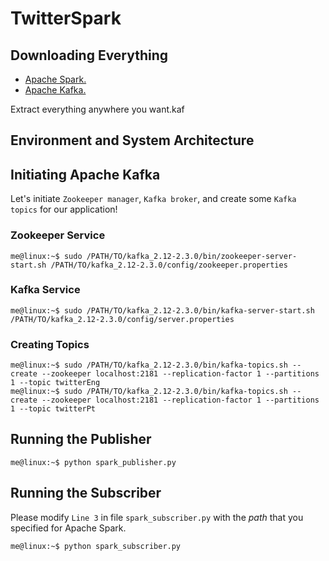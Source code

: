 # TwitterSpark

## Downloading Everything

 - [Apache Spark.](https://www.apache.org/dyn/closer.lua/spark/spark-2.4.3/spark-2.4.3-bin-hadoop2.7.tgz)
 - [Apache Kafka.](https://www.apache.org/dyn/closer.cgi?path=/kafka/2.3.0/kafka_2.12-2.3.0.tgz)

Extract everything anywhere you want.kaf

## Environment and System Architecture


## Initiating Apache Kafka

Let's initiate `Zookeeper manager`, `Kafka broker`, and create some `Kafka topics` for our application!

### Zookeeper Service

```console
me@linux:~$ sudo /PATH/TO/kafka_2.12-2.3.0/bin/zookeeper-server-start.sh /PATH/TO/kafka_2.12-2.3.0/config/zookeeper.properties
```

### Kafka Service
```console
me@linux:~$ sudo /PATH/TO/kafka_2.12-2.3.0/bin/kafka-server-start.sh /PATH/TO/kafka_2.12-2.3.0/config/server.properties
```



### Creating Topics

```console
me@linux:~$ sudo /PATH/TO/kafka_2.12-2.3.0/bin/kafka-topics.sh --create --zookeeper localhost:2181 --replication-factor 1 --partitions 1 --topic twitterEng
me@linux:~$ sudo /PATH/TO/kafka_2.12-2.3.0/bin/kafka-topics.sh --create --zookeeper localhost:2181 --replication-factor 1 --partitions 1 --topic twitterPt
```

## Running the Publisher

```console
me@linux:~$ python spark_publisher.py
```

## Running the Subscriber

Please modify `Line 3` in file `spark_subscriber.py` with the *path* that you specified for Apache Spark.

```console
me@linux:~$ python spark_subscriber.py
```
